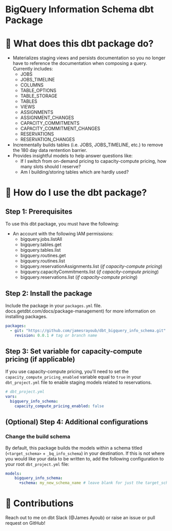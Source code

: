 # BigQuery Information Schema dbt Package
# 📣 What does this dbt package do?
- Materializes staging views and persists documentation so you no longer have to reference the documentation when composing a query. Currently includes:
    - JOBS
    - JOBS_TIMELINE
    - COLUMNS
    - TABLE_OPTIONS
    - TABLE_STORAGE
    - TABLES
    - VIEWS
    - ASSIGNMENTS
    - ASSIGNMENT_CHANGES
    - CAPACITY_COMMITMENTS
    - CAPACITY_COMMITMENT_CHANGES
    - RESERVATIONS
    - RESERVATION_CHANGES
- Incrementally builds tables (i.e. JOBS, JOBS_TIMELINE, etc.) to remove the 180 day data rentention barrier.
- Provides insightful models to help answer questions like:
  - If I switch from on-demand pricing to capacity-compute pricing, how many slots should I reserve?
  - Am I building/storing tables which are hardly used?

# 🎯 How do I use the dbt package?
## Step 1: Prerequisites
To use this dbt package, you must have the following:
- An account with the following IAM permissions:
  - bigquery.jobs.listAll
  - bigquery.tables.get
  - bigquery.tables.list
  - bigquery.routines.get
  - bigquery.routines.list
  - bigquery.reservationAssignments.list (_if capacity-compute pricing_)
  - bigquery.capacityCommitments.list (_if capacity-compute pricing_)
  - bigquery.reservations.list (_if capacity-compute pricing_)

## Step 2: Install the package
Include the package in your `packages.yml` file.
docs.getdbt.com/docs/package-management) for more information on installing packages.
```yaml
packages:
  - git: "https://github.com/jamesrayoub/dbt_bigquery_info_schema.git" # git URL
    revision: 0.0.1 # tag or branch name
```
## Step 3: Set variable for capacity-compute pricing (if applicable)
If you use capacity-compute pricing, you'll need to set the `capacity_compute_pricing_enabled` variable equal to `true` in your `dbt_project.yml` file to enable staging models related to reservations.


```yml
# dbt_project.yml
vars:
  bigquery_info_schema:
    capacity_compute_pricing_enabled: false
```

## (Optional) Step 4: Additional configurations

### Change the build schema
By default, this package builds the models within a schema titled (`<target_schema>` + `_bq_info_schema`) in your destination. If this is not where you would like your data to be written to, add the following configuration to your root `dbt_project.yml` file:

```yml
models:
    bigquery_info_schema:
      +schema: my_new_schema_name # leave blank for just the target_schema
```

# 🙌 Contributions
Reach out to me on dbt Slack (@James Ayoub) or raise an issue or pull request on GitHub!
